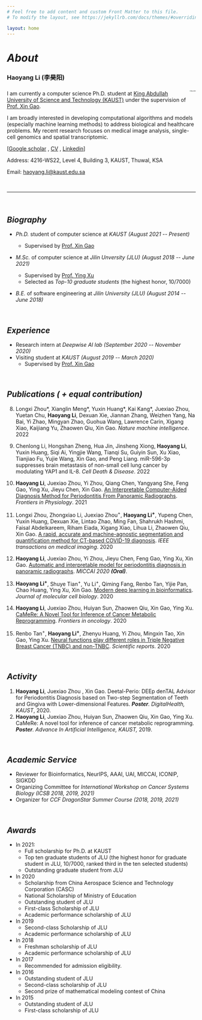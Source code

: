 ```yaml
---
# Feel free to add content and custom Front Matter to this file.
# To modify the layout, see https://jekyllrb.com/docs/themes/#overriding-theme-defaults

layout: home
---
```


# ***About*** #

### **Haoyang Li (李昊阳)** ###

### <img src="../Documents/%E4%B8%AA%E4%BA%BA%E4%BF%A1%E6%81%AF/008i3skNgy1gws31khl12j30u00u0mzv.png" alt="IMG_2042" style="zoom:16.5%;" align="right" /> ###

I am currently a computer science Ph.D. student at [King Abdullah University of Science and Technology (KAUST)](https://www.kaust.edu.sa/en) under the supervision of [Prof. Xin Gao](https://www.kaust.edu.sa/en/study/faculty/xin-gao). 

I am broadly interested in developing computational algorithms and models (especially machine learning methods) to address biological and healthcare problems. My recent research focuses on medical image analysis, single-cell genomics and spatial transcriptomic.

[[Google scholar](https://scholar.google.com.hk/citations?user=KqT-u6wAAAAJ&hl=zh-CN) , [CV](./CV_haoyang.pdf) , [Linkedin](https://www.linkedin.com/in/haoyang-li-189a1a1a0/)]

Address: 4216-WS22, Level 4, Building 3, KAUST, Thuwal, KSA

Email: [haoyang.li@kaust.edu.sa](https://mail.google.com/mail/u/0/?fs=1&tf=cm&source=mailto&to=haoyang.li@kaust.edu.sa)

<br>

----

<br>

## ***Biography*** ##

* *Ph.D.* student of computer science at *KAUST (August 2021 -- Present)*
  - Supervised by [Prof. Xin Gao](https://www.kaust.edu.sa/en/study/faculty/xin-gao)

* *M.Sc.* of computer science at *Jilin Unversity (JLU) (August 2018 -- June 2021)*
  - Supervised by [Prof. Ying Xu](http://csbl.bmb.uga.edu/~xyn/)
  - Selected as *Top-10 graduate students* (the highest honor, 10/7000)

* *B.E.* of software engineering at *Jilin University (JLU) (August 2014 -- June 2018)*

<br>

## ***Experience*** ##

* Research intern at *Deepwise AI lab (September 2020 -- November 2020)*
* Visiting student at *KAUST (August 2019 -- March 2020)*
  - Supervised by [Prof. Xin Gao](https://www.kaust.edu.sa/en/study/faculty/xin-gao)

<br>

## ***Publications ( + equal contribution)*** ##

8. Longxi Zhou*, Xianglin Meng*, Yuxin Huang*, Kai Kang*, Juexiao Zhou, Yuetan Chu, **Haoyang Li**, Dexuan Xie, Jiannan Zhang, Weizhen Yang, Na Bai, Yi Zhao, Mingyan Zhao, Guohua Wang, Lawrence Carin, Xigang Xiao, Kaijiang Yu, Zhaowen Qiu, Xin Gao. *Nature machine intelligence*. 2022

7. Chenlong Li, Hongshan Zheng, Hua Jin, Jinsheng Xiong, **Haoyang Li**, Yuxin Huang, Siqi Ai, Yingjie Wang, Tianqi Su, Guiyin Sun, Xu Xiao, Tianjiao Fu, Yujie Wang, Xin Gao, and Peng Liang. miR-596-3p suppresses brain metastasis of non-small cell lung cancer by modulating YAP1 and IL-8. *Cell Death & Disease*. 2022

6. **Haoyang Li**, Juexiao Zhou, Yi Zhou, Qiang Chen, Yangyang She, Feng Gao, Ying Xu, Jieyu Chen, Xin Gao. [An Interpretable Computer-Aided Diagnosis Method for Periodontitis From Panoramic Radiographs](https://www.frontiersin.org/articles/10.3389/fphys.2021.655556/full). *Frontiers in Physiology*. 2021

5. Longxi Zhou, Zhongxiao Li, Juexiao Zhou<sup>+</sup>, **Haoyang Li<sup>+</sup>**, Yupeng Chen, Yuxin Huang, Dexuan Xie, Lintao Zhao, Ming Fan, Shahrukh Hashmi, Faisal Abdelkareem, Riham Eiada, Xigang Xiao, Lihua Li, Zhaowen Qiu, Xin Gao. [A rapid, accurate and machine-agnostic segmentation and quantification method for CT-based COVID-19 diagnosis](https://ieeexplore.ieee.org/abstract/document/9115057/). *IEEE transactions on medical imaging*. 2020

4. **Haoyang Li**, Juexiao Zhou, Yi Zhou, Jieyu Chen, Feng Gao, Ying Xu, Xin Gao. [Automatic and interpretable model for periodontitis diagnosis in panoramic radiographs](https://link.springer.com/chapter/10.1007/978-3-030-59713-9_44). *MICCAI 2020  **(Oral)***.

3. **Haoyang Li<sup>+</sup>**, Shuye Tian<sup>+</sup>, Yu Li<sup>+</sup>, Qiming Fang, Renbo Tan, Yijie Pan, Chao Huang, Ying Xu, Xin Gao. [Modern deep learning in bioinformatics](https://academic.oup.com/jmcb/article-abstract/12/11/823/5861537). *Journal of molecular cell biology*. 2020

2. **Haoyang Li**, Juexiao Zhou, Huiyan Sun, Zhaowen Qiu, Xin Gao, Ying Xu. [CaMeRe: A Novel Tool for Inference of Cancer Metabolic Reprogramming](https://www.frontiersin.org/articles/10.3389/fonc.2020.00207/full). *Frontiers in oncology*. 2020

1. Renbo Tan<sup>+</sup>, **Haoyang Li<sup>+</sup>**, Zhenyu Huang, Yi Zhou, Mingxin Tao, Xin Gao, Ying Xu. [Neural functions play different roles in Triple Negative Breast Cancer (TNBC) and non-TNBC](https://www.nature.com/articles/s41598-020-60030-5). *Scientific reports*. 2020

<br>

## ***Activity***  ##

1. **Haoyang Li**, Juexiao Zhou , Xin Gao. Deetal-Perio: DEEp denTAL Advisor for Periodontitis Diagnosis based on Two-step Segmentation of Teeth and Gingiva with Lower-dimensional Features. ***Poster**.* *DigitalHealth, KAUST*, 2020.
2. **Haoyang Li**, Juexiao Zhou, Huiyan Sun, Zhaowen Qiu, Xin Gao, Ying Xu. CaMeRe: A novel tool for inference of cancer metabolic reprogramming. ***Poster**. Advance In Artificial Intelligence, KAUST,* 2019.

<br>

## ***Academic Service*** ##

* Reviewer for Bioinformatics, NeurIPS, AAAI, UAI, MICCAI, ICONIP, SIGKDD
* Organizing Committee for *International Workshop on Cancer Systems Biology (ICSB 2018, 2019, 2021)*
* Organizer for *CCF DragonStar Summer Course (2018, 2019, 2021)* 

<br>

## ***Awards*** ##

* In 2021:
  - Full scholarship for Ph.D. at KAUST
  - Top ten graduate students of JLU (the highest honor for graduate student in JLU, 10/7000, ranked third in the ten selected students)
  - Outstanding graduate student from JLU
* In 2020 
  - Scholarship from China Aerospace Science and Technology Corporation (CASC) 
  - National Scholarship of Ministry of Education
  - Outstanding student of JLU
  - First-class Scholarship of JLU
  - Academic performance scholarship of JLU
* In 2019
  - Second-class Scholarship of JLU
  - Academic performance scholarship of JLU
* In 2018
  - Freshman scholarship of JLU
  - Academic performance scholarship of JLU
* In 2017
  - Recommended for admission eligibility.
* In 2016
  - Outstanding student of JLU
  - Second-class scholarship of JLU
  - Second prize of mathematical modeling contest of China
* In 2015
  - Outstanding student of JLU
  - First-class scholarship of JLU
